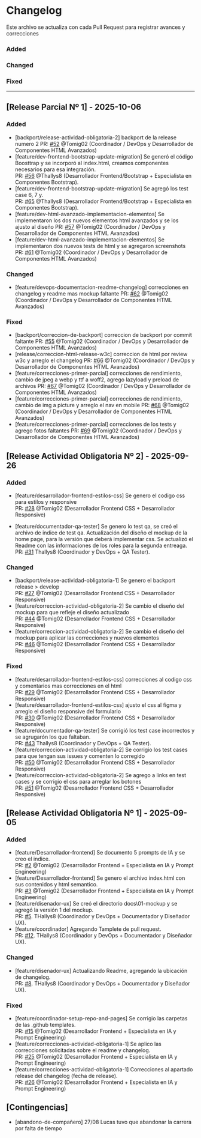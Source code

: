 # Changelog

Este archivo se actualiza con cada Pull Request para registrar avances y correcciones

### Added  


### Changed 

### Fixed

---

## [Release Parcial Nº 1] - 2025-10-06

### Added  
- [backport/release-actividad-obligatoria-2] backport de la release numero 2
PR: [#52](https://github.com/Thallys8/turismo-buenos-aires/pull/52) @Tomig02 (Coordinador / DevOps y Desarrollador de Componentes HTML Avanzados)
- [feature/dev-frontend-bootstrap-update-migration] Se generó el código Boosttrap y se incorporó al index.html, creamos componentes necesarios para esa integración.  
PR: [#56](https://github.com/Thallys8/turismo-buenos-aires/pull/56) @Thallys8 (Desarrollador Frontend/Bootstrap + Especialista en Componentes Bootstrap).
- [feature/dev-frontend-bootstrap-update-migration] Se agregó los test case 6, 7 y.   
PR: [#65](https://github.com/Thallys8/turismo-buenos-aires/pull/65) @Thallys8 (Desarrollador Frontend/Bootstrap + Especialista en Componentes Bootstrap).
- [feature/dev-html-avanzado-implementacion-elementos] Se implementaron los dos nuevos elementos html avanzados y se los ajusto al diseño
PR: [#57](https://github.com/Thallys8/turismo-buenos-aires/pull/57) @Tomig02 (Coordinador / DevOps y Desarrollador de Componentes HTML Avanzados)
- [feature/dev-html-avanzado-implementacion-elementos] Se implementaron dos nuevos tests de html y se agregaron screenshots
PR: [#61](https://github.com/Thallys8/turismo-buenos-aires/pull/61) @Tomig02 (Coordinador / DevOps y Desarrollador de Componentes HTML Avanzados)

### Changed 
- [feature/devops-documentacion-readme-changelog] correcciones en changelog y readme mas mockup faltante
PR: [#62](https://github.com/Thallys8/turismo-buenos-aires/pull/62) @Tomig02 (Coordinador / DevOps y Desarrollador de Componentes HTML Avanzados)

### Fixed
- [backport/correccion-de-backport] correccion de backport por commit faltante
PR: [#55](https://github.com/Thallys8/turismo-buenos-aires/pull/55) @Tomig02 (Coordinador / DevOps y Desarrollador de Componentes HTML Avanzados)
- [release/correccion-html-release-w3c] correccion de html por review w3c y arreglo el changelog
PR: [#66](https://github.com/Thallys8/turismo-buenos-aires/pull/66) @Tomig02 (Coordinador / DevOps y Desarrollador de Componentes HTML Avanzados)
- [feature/correcciones-primer-parcial] correcciones de rendimiento, cambio de jpeg a webp y ttf a woff2, agrego lazyload y preload de archivos
PR: [#67](https://github.com/Thallys8/turismo-buenos-aires/pull/67) @Tomig02 (Coordinador / DevOps y Desarrollador de Componentes HTML Avanzados)
- [feature/correcciones-primer-parcial] correcciones de rendimiento, cambio de img a picture y arreglo el nav en mobile
PR: [#68](https://github.com/Thallys8/turismo-buenos-aires/pull/68) @Tomig02 (Coordinador / DevOps y Desarrollador de Componentes HTML Avanzados)
- [feature/correcciones-primer-parcial] correcciones de los tests y agrego fotos faltantes
PR: [#69](https://github.com/Thallys8/turismo-buenos-aires/pull/69) @Tomig02 (Coordinador / DevOps y Desarrollador de Componentes HTML Avanzados)


## [Release Actividad Obligatoria Nº 2] - 2025-09-26

### Added  
- [feature/desarrollador-frontend-estilos-css] Se genero el codigo css para estilos y responsive  
PR: [#28](https://github.com/Thallys8/turismo-buenos-aires/pull/28) @Tomig02 (Desarrollador Frontend CSS + Desarrollador Responsive)

- [feature/documentador-qa-tester] Se genero lo test qa, se creó el archivo de  indice de test qa. Actualización del diseño el mockup de la home page, para la versión que deberá implementar css. Se actualizó el Readme con las informaciones de los roles para la segunda entreaga.  
PR: [#31](https://github.com/Thallys8/turismo-buenos-aires/pull/31) Thallys8 (Coordinador y DevOps + QA Tester).

### Changed 
- [backport/release-actividad-obligatoria-1] Se genero el backport release > develop  
PR: [#27](https://github.com/Thallys8/turismo-buenos-aires/pull/27) @Tomig02 (Desarrollador Frontend CSS + Desarrollador Responsive)
- [feature/correccion-actividad-obligatoria-2] Se cambio el diseño del mockup para que refleje el diseño actualizado  
PR: [#44](https://github.com/Thallys8/turismo-buenos-aires/pull/44) @Tomig02 (Desarrollador Frontend CSS + Desarrollador Responsive)
- [feature/correccion-actividad-obligatoria-2] Se cambio el diseño del mockup para aplicar las correcciones y nuevos elementos  
PR: [#46](https://github.com/Thallys8/turismo-buenos-aires/pull/46) @Tomig02 (Desarrollador Frontend CSS + Desarrollador Responsive)

### Fixed
- [feature/desarrollador-frontend-estilos-css] correcciones al codigo css y comentarios mas correcciones en el html  
PR: [#29](https://github.com/Thallys8/turismo-buenos-aires/pull/29) @Tomig02 (Desarrollador Frontend CSS + Desarrollador Responsive)
- [feature/desarrollador-frontend-estilos-css] ajusto el css al figma y arreglo el diseño responsive del formulario  
PR: [#30](https://github.com/Thallys8/turismo-buenos-aires/pull/30) @Tomig02 (Desarrollador Frontend CSS + Desarrollador Responsive)
- [feature/documentador-qa-tester] Se corrigió los test case incorrectos y se agrugarón los que faltaban.  
PR: [#43](https://github.com/Thallys8/turismo-buenos-aires/pull/43) Thallys8 (Coordinador y DevOps + QA Tester).
- [feature/correccion-actividad-obligatoria-2] Se corrigio los test cases para que tengan sus issues y comenten lo corregido  
PR: [#50](https://github.com/Thallys8/turismo-buenos-aires/pull/50) @Tomig02 (Desarrollador Frontend CSS + Desarrollador Responsive)
- [feature/correccion-actividad-obligatoria-2] Se agrego a links en test cases y se corrigio el css para arreglar los botones  
PR: [#51](https://github.com/Thallys8/turismo-buenos-aires/pull/51) @Tomig02 (Desarrollador Frontend CSS + Desarrollador Responsive)


## [Release Actividad Obligatoria Nº 1] - 2025-09-05
### Added 
- [feature/Desarrollador-frontend] Se documento 5 prompts de IA y se creo el indice.  
PR: [#2](https://github.com/Thallys8/turismo-buenos-aires/pull/2) @Tomig02 (Desarrollador Frontend + Especialista en IA y Prompt Engineering)
- [feature/Desarrollador-frontend] Se genero el archivo index.html con sus contenidos y html semantico.  
PR: [#3](https://github.com/Thallys8/turismo-buenos-aires/pull/3) @Tomig02 (Desarrollador Frontend + Especialista en IA y Prompt Engineering)
- [feature/disenador-ux] Se creó el directorio docs\01-mockup y se agregó la versión 1 del mockup.  
PR: [#5](https://github.com/Thallys8/turismo-buenos-aires/pull/5#issue-3388425716). THallys8 (Coordinador y DevOps + Documentador y Diseñador UX).
- [feature/coordinador] Agregando Tamplete de pull request.  
PR: [#12](https://github.com/Thallys8/turismo-buenos-aires/pull/12). THallys8 (Coordinador y DevOps + Documentador y Diseñador UX).  

### Changed 
- [feature/disenador-ux] Actualizando Readme, agregando la ubicación de changelog.  
PR: [#8](https://github.com/Thallys8/turismo-buenos-aires/pull/8). THallys8 (Coordinador y DevOps + Documentador y Diseñador UX).  

### Fixed
- [feature/coordinador-setup-repo-and-pages] Se corrigio las carpetas de las .github templates.  
PR: [#15](https://github.com/Thallys8/turismo-buenos-aires/pull/15) @Tomig02 (Desarrollador Frontend + Especialista en IA y Prompt Engineering)
- [feature/correcciones-actividad-obligatoria-1] Se aplico las correcciones solicitadas sobre el readme y changelog.  
PR: [#25](https://github.com/Thallys8/turismo-buenos-aires/pull/25) @Tomig02 (Desarrollador Frontend + Especialista en IA y Prompt Engineering)
- [feature/correcciones-actividad-obligatoria-1] Correcciones al apartado release del changelog (fecha de release).  
PR: [#26](https://github.com/Thallys8/turismo-buenos-aires/pull/26) @Tomig02 (Desarrollador Frontend + Especialista en IA y Prompt Engineering)

## [Contingencias]
- [abandono-de-compañero] 27/08 Lucas tuvo que abandonar la carrera por falta de tiempo
